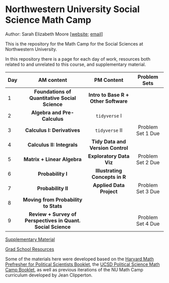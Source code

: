 # Northwestern University Social Science Math Camp

Author: Sarah Elizabeth Moore [[website](sarah-moore.github.io); [email](mailto:sarahmoore2022@u.northwestern.edu)]

This is the repository for the Math Camp for the Social Sciences at Northwestern University.

In this repository there is a page for each day of work, resources both related to and unrelated to this course, and supplementary material.

| Day |                   AM content                   |              PM Content              |   Problem Sets    |
|-----|:----------------------------------------------:|:------------------------------------:|:-----------------:|
| 1   | **Foundations of Quantitative Social Science** | **Intro to Base R + Other Software** |                   |
| 2   |          **Algebra and Pre-Calculus**          |            `tidyverse` I             |                   |
| 3   |          **Calculus I: Derivatives**           |            `tidyverse` II            | Problem Set 1 Due |
| 4   |           **Calculus II: Integrals**           |  **Tidy Data and Version Control**   |                   |
| 5   |               **Matrix + Linear Algebra**      |       **Exploratory Data Viz**       | Problem Set 2 Due |
| 6   |               **Probability I**                |  **Illustrating Concepts in R**      |                   |
| 7   |              **Probability II**                |           **Applied Data Project**   | Problem Set 3 Due |
| 8   |             **Moving from Probability to Stats** |                                    |                   |
| 9   |          **Review + Survey of Perspectives in Quant. Social Science**    |            | Problem Set 4 Due |

[Supplementary Material](supplementary_material/README.md)

[Grad School Resources](resources/README.md)

Some of the materials here were developed based on the [Harvard Math Prefresher for Political Scientists Booklet](https://iqss.github.io/prefresher/), the [UCSD Political Science Math Camp Booklet](https://ucsdpolimathcamp.github.io/MathCamp/), as well as previous iterations of the NU Math Camp curriculum developed by Jean Clipperton. 

